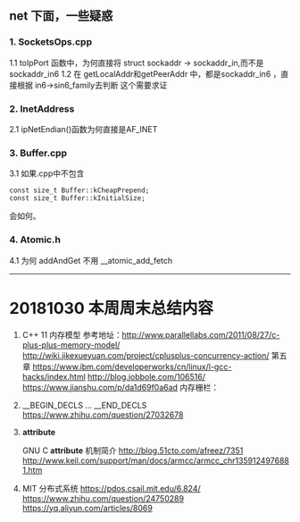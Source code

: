 ## net 下面，一些疑惑

### 1. SocketsOps.cpp
1.1 toIpPort 函数中，为何直接将 struct sockaddr -> sockaddr_in,而不是 sockaddr_in6
1.2 在 getLocalAddr和getPeerAddr 中，都是sockaddr_in6 ，直接根据 in6->sin6_family去判断
这个需要求证

### 2. InetAddress
2.1 ipNetEndian()函数为何直接是AF_INET

### 3. Buffer.cpp
3.1 如果.cpp中不包含 
```
const size_t Buffer::kCheapPrepend;
const size_t Buffer::kInitialSize;
```
会如何。

### 4. Atomic.h
4.1 为何 addAndGet 不用 __atomic_add_fetch




---------------------------------------------------------
# 20181030 本周周末总结内容
1. C++ 11 内存模型
   参考地址：http://www.parallellabs.com/2011/08/27/c-plus-plus-memory-model/
   http://wiki.jikexueyuan.com/project/cplusplus-concurrency-action/  第五章
   https://www.ibm.com/developerworks/cn/linux/l-gcc-hacks/index.html
   http://blog.jobbole.com/106516/
   https://www.jianshu.com/p/da1d69f0a6ad
    内存栅栏：

2. __BEGIN_DECLS  ... __END_DECLS
    https://www.zhihu.com/question/27032678

3. __attribute__
   
   GNU C __attribute__ 机制简介
   http://blog.51cto.com/afreez/7351
   http://www.keil.com/support/man/docs/armcc/armcc_chr1359124976881.htm
   

4. MIT 分布式系统 
   https://pdos.csail.mit.edu/6.824/
   https://www.zhihu.com/question/24750289
   https://yq.aliyun.com/articles/8069
   

